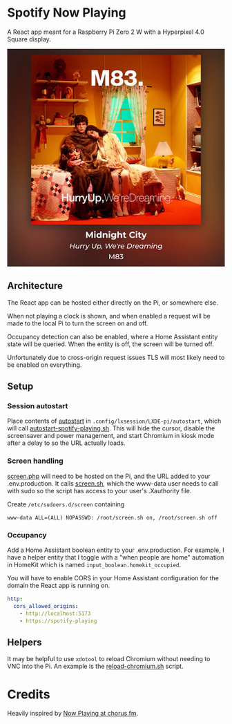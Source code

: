 # Spotify Now Playing

A React app meant for a Raspberry Pi Zero 2 W with a Hyperpixel 4.0 Square 
display.

<img src="assets/screenshot.jpeg" alt="Example screenshot" />

## Architecture

The React app can be hosted either directly on the Pi, or somewhere else. 

When not playing a clock is shown, and when enabled a request will be made to 
the local Pi to turn the screen on and off.

Occupancy detection can also be enabled, where a Home Assistant entity state 
will be queried. When the entity is off, the screen will be turned off.

Unfortunately due to cross-origin request issues TLS will most likely need to
be enabled on everything. 

## Setup

### Session autostart

Place contents of [autostart](scripts/autostart) in 
`.config/lxsession/LXDE-pi/autostart`, which will call
[autostart-spotify-playing.sh](scripts/autostart-spotify-playing.sh). This will 
hide the cursor, disable the screensaver and power management, and start 
Chromium in kiosk mode after a delay to so the URL actually loads.

### Screen handling

[screen.php](scripts/screen.php) will need to be hosted on the Pi, and the URL 
added to your .env.production. It calls [screen.sh](scripts/screen.sh), which the 
www-data user needs to call with sudo so the script has access to your user's
.Xauthority file.

Create `/etc/sudoers.d/screen` containing

```
www-data ALL=(ALL) NOPASSWD: /root/screen.sh on, /root/screen.sh off
```

### Occupancy

Add a Home Assistant boolean entity to your .env.production. For example, I 
have a helper entity that I toggle with a "when people are home" automation in
HomeKit which is named `input_boolean.homekit_occupied`.

You will have to enable CORS in your Home Assistant configuration for the domain
the React app is running on.

```yaml
http:
  cors_allowed_origins:
    - http://localhost:5173
    - https://spotify-playing
```

## Helpers

It may be helpful to use `xdotool` to reload Chromium without needing to VNC 
into the Pi. An example is the [reload-chromium.sh](scripts/reload-chromium.sh) 
script.

# Credits

Heavily inspired by [Now Playing at chorus.fm](https://chorus.fm/news/now-playing-my-raspberry-pi-weekend-project/).
